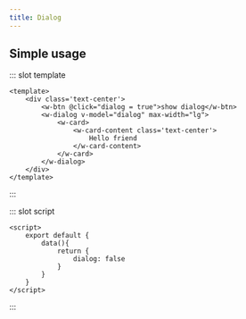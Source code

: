 ```yaml
---
title: Dialog
---
```


## Simple usage

<component-code-view>

<w-dialog-example />


::: slot template
```vue
<template>
    <div class='text-center'>
        <w-btn @click="dialog = true">show dialog</w-btn>
        <w-dialog v-model="dialog" max-width="lg">
            <w-card>
                <w-card-content class='text-center'>
                    Hello friend
                </w-card-content>
            </w-card>
        </w-dialog>
    </div>
</template>
```
:::

::: slot script
```vue
<script>
    export default {
        data(){
            return {
                dialog: false
            }
        }
    }
</script>
```
:::

</component-code-view>
